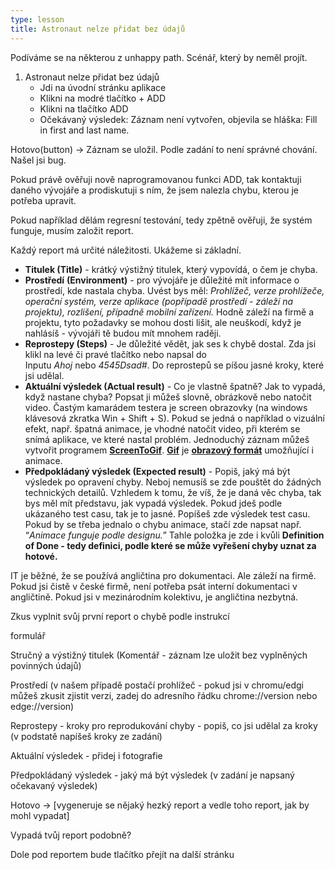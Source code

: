 ```yaml
---
type: lesson
title: Astronaut nelze přidat bez údajů
---
```


Podíváme se na některou z unhappy path. Scénář, který by neměl projít.

1. Astronaut nelze přidat bez údajů
    - Jdi na úvodní stránku aplikace
    - Klikni na modré tlačítko + ADD
    - Klikni na tlačítko ADD
    - Očekávaný výsledek: Záznam není vytvořen, objevila se hláška: Fill in first and last name.

Hotovo(button) → Záznam se uložil. Podle zadání to není správné chování. Našel jsi bug.

Pokud právě ověřuji nově naprogramovanou funkci ADD, tak kontaktuji daného vývojáře a prodiskutuji s ním, že jsem nalezla chybu, kterou je potřeba upravit.

Pokud například dělám regresní testování, tedy zpětně ověřuji, že systém funguje, musím založit report.

Každý report má určité náležitosti. Ukážeme si základní.

- **Titulek (Title)** - krátký výstižný titulek, který vypovídá, o čem je chyba.
- **Prostředí** **(Environment)** - pro vývojáře je důležité mít informace o prostředí, kde nastala chyba. Uvést bys měl: *Prohlížeč, verze prohlížeče, operační systém, verze aplikace (popřípadě prostředí - záleží na projektu), rozlišení, případně mobilní zařízení.* Hodně záleží na firmě a projektu, tyto požadavky se mohou dosti lišit, ale neuškodí, když je nahlásíš - vývojáři tě budou mít mnohem raději.
- **Reprostepy (Steps)** - Je důležité vědět, jak ses k chybě dostal. Zda jsi klikl na levé či pravé tlačítko nebo napsal do Inputu *Ahoj* nebo *4545Dsad#*. Do reprostepů se píšou jasné kroky, které jsi udělal.
- **Aktuální výsledek (Actual result)** - Co je vlastně špatně? Jak to vypadá, když nastane chyba? Popsat ji můžeš slovně, obrázkově nebo natočit video. Častým kamarádem testera je screen obrazovky (na windows klávesová zkratka Win + Shift + S). Pokud se jedná o například o vizuální efekt, např. špatná animace, je vhodné natočit video, při kterém se snímá aplikace, ve které nastal problém. Jednoduchý záznam můžeš vytvořit programem [**ScreenToGif**](https://www.screentogif.com/). [**Gif**](https://www.interval.cz/clanky/gif-jpeg-a-png-jak-a-kdy-je-pouzit/) je [**obrazový formát**](https://cs.wikipedia.org/wiki/GIF) umožňující i animace.
- **Předpokládaný výsledek (Expected result)** - Popiš, jaký má být výsledek po opravení chyby. Neboj nemusíš se zde pouštět do žádných technických detailů. Vzhledem k tomu, že víš, že je daná věc chyba, tak bys měl mít představu, jak vypadá výsledek. Pokud jdeš podle ukázaného test casu, tak je to jasné. Popíšeš zde výsledek test casu. Pokud by se třeba jednalo o chybu animace, stačí zde napsat např. “*Animace funguje podle designu.*” Tahle položka je zde i kvůli **Definition of Done - tedy definici, podle které se může vyřešení chyby uznat za hotové.**

IT je běžné, že se používá angličtina pro dokumentaci. Ale záleží na firmě. Pokud jsi čistě v české firmě, není potřeba psát interní dokumentaci v angličtině. Pokud jsi v mezinárodním kolektivu, je angličtina nezbytná.

Zkus vyplnit svůj první report o chybě podle instrukcí

formulář

Stručný a výstižný titulek (Komentář - záznam lze uložit bez vyplněných povinných údajů)

Prostředí (v našem případě postačí prohlížeč - pokud jsi v chromu/edgi můžeš zkusit zjistit verzi, zadej do adresního řádku chrome://version nebo edge://version)

Reprostepy - kroky pro reprodukování chyby - popiš, co jsi udělal za kroky (v podstatě napíšeš kroky ze zadání)

Aktuální výsledek - přidej i fotografie

Předpokládaný výsledek - jaký má být výsledek (v zadání je napsaný očekavaný výsledek)

Hotovo → [vygeneruje se nějaký hezký report a vedle toho report, jak by mohl vypadat]

Vypadá tvůj report podobně?

Dole pod reportem bude tlačítko přejít na další stránku
